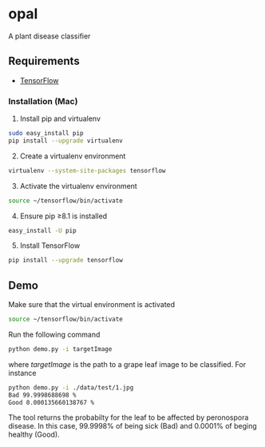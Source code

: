 # opal
A plant disease classifier

## Requirements
- [TensorFlow](https://www.tensorflow.org/install/)

### Installation (Mac)

1. Install pip and virtualenv
``` sh
sudo easy_install pip
pip install --upgrade virtualenv 
```

2. Create a virtualenv environment 
``` sh
virtualenv --system-site-packages tensorflow
```

3. Activate the virtualenv environment
``` sh
source ~/tensorflow/bin/activate 
```

4. Ensure pip ≥8.1 is installed
``` sh
easy_install -U pip
```

5. Install TensorFlow
``` sh
pip install --upgrade tensorflow 
```

## Demo

Make sure that the virtual environment is activated
``` sh
source ~/tensorflow/bin/activate 
```

Run the following command
``` sh
python demo.py -i targetImage
```
where *targetImage* is the path to a grape leaf image to be classified. 
For instance
``` sh
python demo.py -i ./data/test/1.jpg
Bad 99.9998688698 %
Good 0.000135660138767 %
```
The tool returns the probabilty for the leaf to be affected by peronospora disease.
In this case, 99.9998% of being sick (Bad) and 0.0001% of beging healthy (Good).

